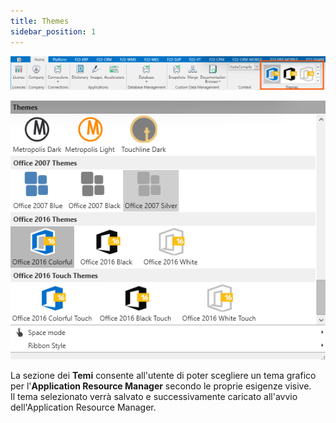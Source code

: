 ```yaml
---
title: Themes
sidebar_position: 1
---
```


![](../../../../static/images/20241216110521.png)

![](../../../../static/images/20241216110558.png)

La sezione dei **Temi** consente all'utente di poter scegliere un tema grafico per l'**Application Resource Manager** secondo le proprie esigenze visive.  
Il tema selezionato verrà salvato e successivamente caricato all'avvio dell'Application Resource Manager.  



